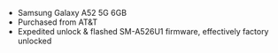 * Samsung Galaxy A52 5G 6GB
* Purchased from AT&T
* Expedited unlock & flashed SM-A526U1 firmware, effectively factory unlocked
